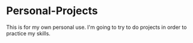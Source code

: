 # Personal-Projects
This is for my own personal use. I'm going to try to do projects in order to practice my skills.
